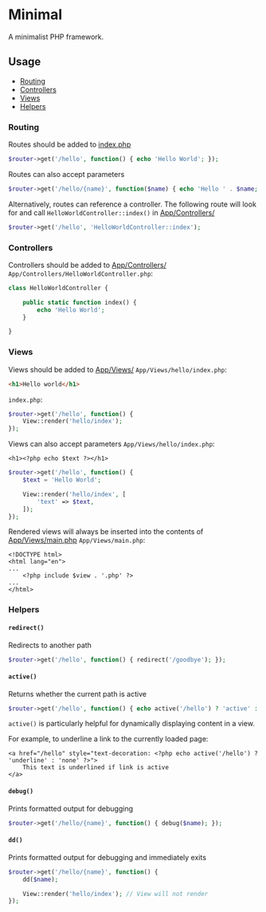 # Minimal

A minimalist PHP framework.

## Usage
- [Routing](#routing) 
- [Controllers](#controllers) 
- [Views](#views) 
- [Helpers](#helpers) 

### Routing
Routes should be added to [index.php](index.php)
```php
$router->get('/hello', function() { echo 'Hello World'; });
```

Routes can also accept parameters
```php
$router->get('/hello/{name}', function($name) { echo 'Hello ' . $name; });
```

Alternatively, routes can reference a controller. The following route will look for and call `HelloWorldController::index()` in [App/Controllers/](App/Controllers/)
```php
$router->get('/hello', 'HelloWorldController::index');
```

### Controllers
Controllers should be added to [App/Controllers/](App/Controllers/)
`App/Controllers/HelloWorldController.php`:

```php
class HelloWorldController {

    public static function index() {
        echo 'Hello World';
    }

}
```

### Views
Views should be added to [App/Views/](App/Views/)
`App/Views/hello/index.php`:

```html
<h1>Hello world</h1>
```

`index.php`:

```php
$router->get('/hello', function() {
    View::render('hello/index');
});
```

Views can also accept parameters
`App/Views/hello/index.php`:

```html+php
<h1><?php echo $text ?></h1>
```

```php
$router->get('/hello', function() {
    $text = 'Hello World';

    View::render('hello/index', [
        'text' => $text,
    ]);
});
```

Rendered views will always be inserted into the contents of [App/Views/main.php](App/Views/main.php)
`App/Views/main.php`:
```html+php
<!DOCTYPE html>
<html lang="en">
...
    <?php include $view . '.php' ?>
...
</html>
```

### Helpers

#### `redirect()`
Redirects to another path
```php
$router->get('/hello', function() { redirect('/goodbye'); });
```

#### `active()`
Returns whether the current path is active
```php
$router->get('/hello', function() { echo active('/hello') ? 'active' : 'inactive'; });
```

`active()` is particularly helpful for dynamically displaying content in a view.

For example, to underline a link to the currently loaded page:
```html+php
<a href="/hello" style="text-decoration: <?php echo active('/hello') ? 'underline' : 'none' ?>">
    This text is underlined if link is active
</a>
```

#### `debug()`
Prints formatted output for debugging
```php
$router->get('/hello/{name}', function() { debug($name); });
```

#### `dd()`
Prints formatted output for debugging and immediately exits
```php
$router->get('/hello/{name}', function() {
    dd($name);

    View::render('hello/index'); // View will not render
});
```
